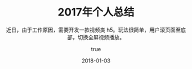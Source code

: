 ---
title: 2017年个人总结
subtitle: 近日，由于工作原因，需要开发一款视频类 h5。玩法很简单，用户滚页面至底部，切换全屏视频播放。
date: 2018-01-03
cover: http://oo12ugek5.bkt.clouddn.com/blog/images/17-12-11/WeChat-logo.jpg
categories: 经验总结
tags:
    - 总结

author:
  nick: minfive
  link: 'https://github.com/Mrminfive'
---